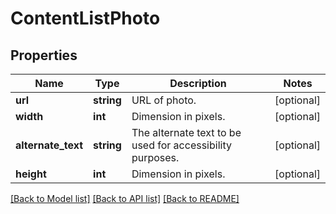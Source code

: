 # ContentListPhoto

## Properties
Name | Type | Description | Notes
------------ | ------------- | ------------- | -------------
**url** | **string** | URL of photo. | [optional] 
**width** | **int** | Dimension in pixels. | [optional] 
**alternate_text** | **string** | The alternate text to be used for accessibility purposes. | [optional] 
**height** | **int** | Dimension in pixels. | [optional] 

[[Back to Model list]](../README.md#documentation-for-models) [[Back to API list]](../README.md#documentation-for-api-endpoints) [[Back to README]](../README.md)


